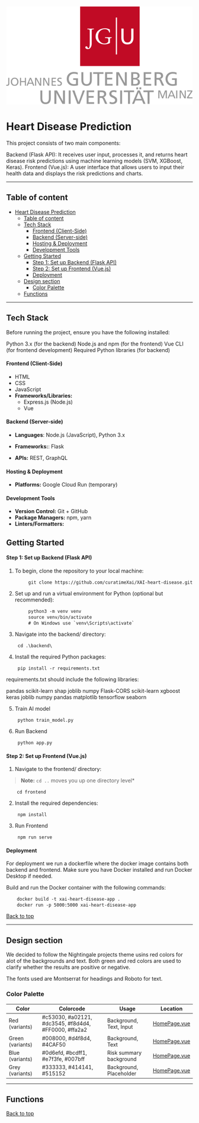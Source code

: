 ![alt text](frontend/src/assets/logoJGU.svg)

# Heart Disease Prediction

This project consists of two main components:

Backend (Flask API): It receives user input, processes it, and returns heart disease risk predictions using machine learning models (SVM, XGBoost, Keras).
Frontend (Vue.js): A user interface that allows users to input their health data and displays the risk predictions and charts.
<hr>

## Table of content

- [Heart Disease Prediction](#heart-disease-prediction)
  - [Table of content](#table-of-content)
  - [Tech Stack](#tech-stack)
      - [Frontend (Client-Side)](#frontend-client-side)
      - [Backend (Server-side)](#backend-server-side)
      - [Hosting \& Deployment](#hosting--deployment)
      - [Development Tools](#development-tools)
  - [Getting Started](#getting-started)
      - [Step 1: Set up Backend (Flask API)](#step-1-set-up-backend-flask-api)
      - [Step 2: Set up Frontend (Vue.js)](#step-2-set-up-frontend-vuejs)
      - [Deployment](#deployment)
  - [Design section](#design-section)
    - [Color Palette](#color-palette)
  - [Functions](#functions)

<hr>

## Tech Stack

Before running the project, ensure you have the following installed:

Python 3.x (for the backend)
Node.js and npm (for the frontend)
Vue CLI (for frontend development)
Required Python libraries (for backend)

#### Frontend (Client-Side)

- HTML
- CSS
- JavaScript
- **Frameworks/Libraries:**
  - Express.js (Node.js)
  - Vue

#### Backend (Server-side)

- **Languages**: Node.js (JavaScript), Python 3.x
- **Frameworks:**: Flask

- **APIs:** REST, GraphQL


#### Hosting & Deployment

- **Platforms:** Google Cloud Run (temporary)

#### Development Tools

- **Version Control:** Git + GitHub
- **Package Managers:** npm, yarn
- **Linters/Formatters:**

## Getting Started

#### Step 1: Set up Backend (Flask API)

1. To begin, clone the repository to your local machine:

            git clone https://github.com/curatimeXai/XAI-heart-disease.git
    
2. Set up and run a virtual environment for Python (optional but recommended):
    
            python3 -m venv venv
            source venv/bin/activate
            # On Windows use `venv\Scripts\activate`

3. Navigate into the backend/ directory:

        cd .\backend\

4. Install the required Python packages:

        pip install -r requirements.txt


requirements.txt should include the following libraries:

pandas
scikit-learn
shap
joblib
numpy
Flask-CORS
scikit-learn
xgboost
keras
joblib
numpy
pandas
matplotlib
tensorflow
seaborn

5. Train AI model

        python train_model.py

6. Run Backend

        python app.py

#### Step 2: Set up Frontend (Vue.js)

1. Navigate to the frontend/ directory:
> **Note:** `cd ..` moves you up one directory level*
   
        cd frontend

2. Install the required dependencies:
   
        npm install

3. Run Frontend
   
        npm run serve


#### Deployment
For deployment we run a dockerfile where the docker image contains both backend and frontend.
Make sure you have Docker installed and run Docker Desktop if needed.

Build and run the Docker container with the following commands:
    
        docker build -t xai-heart-disease-app .
        docker run -p 5000:5000 xai-heart-disease-app

[Back to top](#table-of-content)

<hr>

## Design section

We decided to follow the Nightingale projects theme usins red colors for alot of the backgrounds and text. Both green and red colors are used to clarify whether the results are positive or negative.

The fonts used are Montserrat for headings and Roboto for text.

### Color Palette


| Color | Colorcode    | Usage   | Location               |
| ----- | ------------ | ------- | ---------------------- |
| Red (variants)   | #c53030, #a02121, #dc3545, #f8d4d4, #FF0000, #ffa2a2 | Background, Text, Input | [HomePage.vue](./frontend/src/views/HomePage.vue) |
| Green (variants) | #008000, #d4f8d4, #4CAF50 | Background, Text | [HomePage.vue](./frontend/src/views/HomePage.vue) |
| Blue (variants) | #0d6efd, #bcdff1, #e7f3fe, #007bff | Risk summary background | [HomePage.vue](./frontend/src/views/HomePage.vue) |
| Grey (variants) | #333333, #414141, #515152 | Background, Placeholder | [HomePage.vue](./frontend/src/views/HomePage.vue) |

<hr>

## Functions

[Back to top](#table-of-content)
